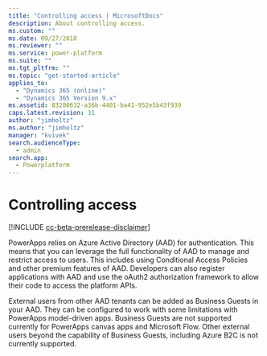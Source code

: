```yaml
---
title: "Controlling access | MicrosoftDocs"
description: About controlling access.
ms.custom: ""
ms.date: 09/27/2018
ms.reviewer: ""
ms.service: power-platform
ms.suite: ""
ms.tgt_pltfrm: ""
ms.topic: "get-started-article"
applies_to: 
  - "Dynamics 365 (online)"
  - "Dynamics 365 Version 9.x"
ms.assetid: 83200632-a36b-4401-ba41-952e5b43f939
caps.latest.revision: 31
author: "jimholtz"
ms.author: "jimholtz"
manager: "kvivek"
search.audienceType: 
  - admin
search.app: 
  - Powerplatform
---
```

# Controlling access

[!INCLUDE [cc-beta-prerelease-disclaimer](../includes/cc-beta-prerelease-disclaimer.md)]

PowerApps relies on Azure Active Directory (AAD) for authentication. This means that you can leverage the full functionality of AAD to manage and restrict access to users. This includes using Conditional Access Policies and other premium features of AAD. Developers can also register applications with AAD and use the oAuth2 authorization framework to allow their code to access the platform APIs.

External users from other AAD tenants can be added as Business Guests in your AAD. They can be configured to work with some limitations with PowerApps model-driven apps. Business Guests are not supported currently for PowerApps canvas apps and Microsoft Flow. Other external users beyond the capability of Business Guests, including Azure B2C is not currently supported.
